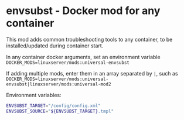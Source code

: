 # envsubst - Docker mod for any container

This mod adds common troubleshooting tools to any container, to be installed/updated during container start.

In any container docker arguments, set an environment variable `DOCKER_MODS=linuxserver/mods:universal-envsubst`

If adding multiple mods, enter them in an array separated by `|`, such as `DOCKER_MODS=linuxserver/mods:universal-envsubst|linuxserver/mods:universal-mod2`

Environment variables:

```bash
ENVSUBST_TARGET="/config/config.xml"
ENVSUBST_SOURCE="${ENVSUBST_TARGET}.tmpl"
```
